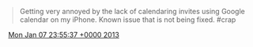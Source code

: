 > Getting very annoyed by the lack of calendaring invites using Google calendar on my iPhone\. Known issue that is not being fixed\. \#crap

<img src="../../media/tweet.ico" width="12" /> [Mon Jan 07 23:55:37 +0000 2013](https://twitter.com/DromerDenker/status/288433741154635776)